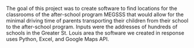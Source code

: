 The goal of this project was to create software to find locations for the classrooms of the after-school program MEGSSS 
that would allow for the minimal driving time of parents transporting their children from their school to the after-school 
program. Inputs were the addresses of hundreds of schools in the Greater St. Louis area the software we created in response 
uses Python, Excel, and Google Maps API.
